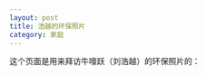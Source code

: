 ```yaml
---
layout: post
title: 浩越的环保照片	
category: 家庭
---
```


这个页面是用来拜访牛嚎跃（刘浩越）的环保照片的：

<div>
	<img src="http://pic.qiantucdn.com/58pic/13/20/62/82Q58PIC6NU_1024.jpg" alt="">
</div>